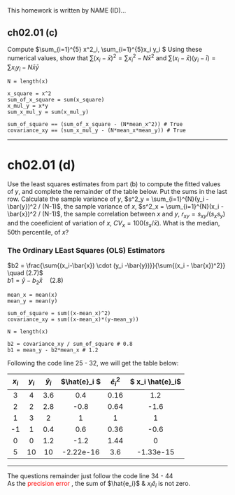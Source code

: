 ##

This homework is written by NAME (ID)...

## ch02.01 (c)
Compute $\sum_{i=1}^{5} x^2_i, \sum_{i=1}^{5}x_i y_i $ Using these numerical values, show that $\sum{(x_i-\bar{x})^2} = \sum{x^2_i - N \bar{x}^2}$ and $\sum{(x_i - \bar{x}) (y_i - \bar{i}) = \sum{x_i y_i - N \bar{x} \bar{y}}}$ 
```
N = length(x)

x_square = x^2
sum_of_x_square = sum(x_square)
x_mul_y = x*y
sum_x_mul_y = sum(x_mul_y)

sum_of_square == (sum_of_x_square - (N*mean_x^2)) # True
covariance_xy == (sum_x_mul_y - (N*mean_x*mean_y)) # True
```

---
# ch02.01 (d)
Use the least squares estimates from part (b) to compute the fitted values of $y$, and complete the remainder of the table below. Put the sums in the last row.
Calculate the sample variance of $y$, $s^2_y = \sum_{i=1}^{N}(y_i - \bar{y})^2 / (N-1)$, the sample variance of $x$,  $s^2_x = \sum_{i=1}^{N}(x_i - \bar{x})^2 / (N-1)$, the sample correlation between $x$ and $y$, $r_{xy} = s_{xy} / (s_x s_y)$ and the coeeficient of variation of $x$, $CV_x= 100(s_x/\bar{x})$. What is the median, 50th percentile, of $x$?
### The Ordinary LEast Squares (OLS) Estimators
$b2 = \frac{\sum{(x_i-\bar{x}) \cdot (y_i -\bar{y})}}{\sum{(x_i - \bar{x})^2}} \quad (2.7)$\
$b1 = \bar{y} - b_2\bar{x} \quad (2.8)$
```
mean_x = mean(x)
mean_y = mean(y)

sum_of_square = sum((x-mean_x)^2)
covariance_xy = sum((x-mean_x)*(y-mean_y))

N = length(x)

b2 = covariance_xy / sum_of_square # 0.8
b1 = mean_y - b2*mean_x # 1.2

```
Following the code line 25 - 32, we will get the table below:

|$x_i$|$y_i$ |$\hat{y}_i$|$\hat{e}_i  $         |$\hat{e}_i^2$| $ x_i \hat{e}_i$       |
|:---:|:---:|:---------:|:---------------------:|:-----------:|:---------------------:|
| 3   | 4   | 3.6       | 0.4                   | 0.16        | 1.2                   |
| 2   | 2   | 2.8       | -0.8                  | 0.64        | -1.6                  |
| 1   | 3   | 2         | 1                     | 1           | 1                     |
| -1  | 1   | 0.4       | 0.6                   | 0.36        | -0.6                  |
| 0   | 0   | 1.2       | -1.2                  | 1.44        | 0                     |
| 5   | 10  | 10        | -2.22e-16             | 3.6         | -1.33e-15             |

---

The questions remainder just follow the code line 34 - 44\
As the <font color=red> precision error </font>, the sum of $\hat{e_i}$ & $x_i \hat{e}_i$ is not zero.
